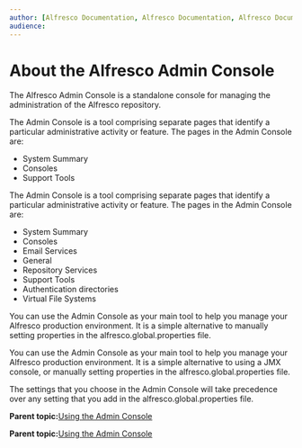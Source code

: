 ```yaml
---
author: [Alfresco Documentation, Alfresco Documentation, Alfresco Documentation]
audience: 
---
```


# About the Alfresco Admin Console

The Alfresco Admin Console is a standalone console for managing the administration of the Alfresco repository.

The Admin Console is a tool comprising separate pages that identify a particular administrative activity or feature. The pages in the Admin Console are:

-   System Summary
-   Consoles
-   Support Tools

The Admin Console is a tool comprising separate pages that identify a particular administrative activity or feature. The pages in the Admin Console are:

-   System Summary
-   Consoles
-   Email Services
-   General
-   Repository Services
-   Support Tools
-   Authentication directories
-   Virtual File Systems

You can use the Admin Console as your main tool to help you manage your Alfresco production environment. It is a simple alternative to manually setting properties in the alfresco.global.properties file.

You can use the Admin Console as your main tool to help you manage your Alfresco production environment. It is a simple alternative to using a JMX console, or manually setting properties in the alfresco.global.properties file.

The settings that you choose in the Admin Console will take precedence over any setting that you add in the alfresco.global.properties file.

**Parent topic:**[Using the Admin Console](../concepts/at-adminconsole.md)

**Parent topic:**[Using the Admin Console](../concepts/at-adminconsole.md)

